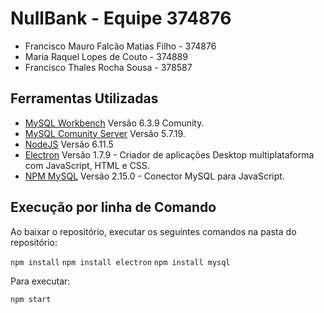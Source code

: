 # NullBank - Equipe 374876

* Francisco Mauro Falcão Matias Filho - 374876
* Maria Raquel Lopes de Couto - 374889
* Francisco Thales Rocha Sousa - 378587

## Ferramentas Utilizadas

* [MySQL Workbench](https://www.mysql.com/products/workbench/) Versão 6.3.9 Comunity.
* [MySQL Comunity Server](https://dev.mysql.com/downloads/mysql/) Versão 5.7.19.
* [NodeJS](https://nodejs.org/en/) Versão 6.11.5
* [Electron](https://electron.atom.io/) Versão 1.7.9 - Criador de aplicações Desktop multiplataforma com JavaScript, HTML e CSS.
* [NPM MySQL](https://www.npmjs.com/package/mysql) Versão 2.15.0 - Conector MySQL para JavaScript.

## Execução por linha de Comando

Ao baixar o repositório, executar os seguintes comandos na pasta do repositório:

`npm install`
`npm install electron`
`npm install mysql`

Para executar:

`npm start`